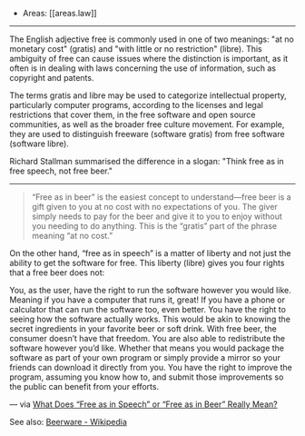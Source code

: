 
- Areas: [[areas.law]]

---

The English adjective free is commonly used in one of two meanings: "at no monetary cost" (gratis) and "with little or no restriction" (libre). This ambiguity of free can cause issues where the distinction is important, as it often is in dealing with laws concerning the use of information, such as copyright and patents.

The terms gratis and libre may be used to categorize intellectual property, particularly computer programs, according to the licenses and legal restrictions that cover them, in the free software and open source communities, as well as the broader free culture movement. For example, they are used to distinguish freeware (software gratis) from free software (software libre).

Richard Stallman summarised the difference in a slogan: "Think free as in free speech, not free beer."

---

> “Free as in beer” is the easiest concept to understand—free beer is a gift given to you at no cost with no expectations of you. The giver simply needs to pay for the beer and give it to you to enjoy without you needing to do anything. This is the “gratis” part of the phrase meaning “at no cost.”

On the other hand, “free as in speech” is a matter of liberty and not just the ability to get the software for free. This liberty (libre) gives you four rights that a free beer does not:

You, as the user, have the right to run the software however you would like. Meaning if you have a computer that runs it, great! If you have a phone or calculator that can run the software too, even better.
You have the right to seeing how the software actually works. This would be akin to knowing the secret ingredients in your favorite beer or soft drink. With free beer, the consumer doesn’t have that freedom.
You are also able to redistribute the software however you’d like. Whether that means you would package the software as part of your own program or simply provide a mirror so your friends can download it directly from you.
You have the right to improve the program, assuming you know how to, and submit those improvements so the public can benefit from your efforts.

— via [What Does “Free as in Speech” or “Free as in Beer” Really Mean?](https://www.howtogeek.com/howto/31717/what-do-the-phrases-free-speech-vs.-free-beer-really-mean/)

See also: [Beerware - Wikipedia](https://en.wikipedia.org/wiki/Beerware)

